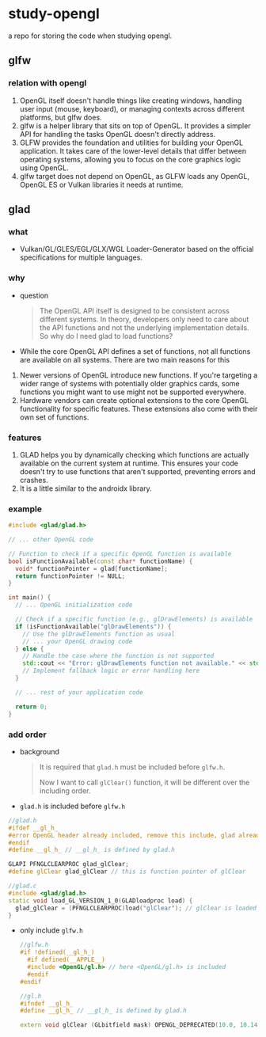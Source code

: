 # study-opengl
a repo for storing the code when studying opengl.

## glfw

### relation with opengl

1. OpenGL itself doesn't handle things like creating windows, handling user input (mouse, keyboard), or managing contexts across different platforms, but glfw does.
2. glfw is a helper library that sits on top of OpenGL. It provides a simpler API for handling the tasks OpenGL doesn't directly address.
3. GLFW provides the foundation and utilities for building your OpenGL application. It takes care of the lower-level details that differ between operating systems, allowing you to focus on the core graphics logic using OpenGL.
4. glfw target does not depend on OpenGL, as GLFW loads any OpenGL, OpenGL ES or Vulkan libraries it needs at runtime.

## glad

### what

* Vulkan/GL/GLES/EGL/GLX/WGL Loader-Generator based on the official specifications for multiple languages.

### why

* question

  > The OpenGL API itself is designed to be consistent across different systems. In theory, developers only need to care about the API functions and not the underlying implementation details. So why do I need glad to load functions?

*  While the core OpenGL API defines a set of functions, not all functions are available on all systems. There are two main reasons for this

  1. Newer versions of OpenGL introduce new functions. If you're targeting a wider range of systems with potentially older graphics cards, some functions you might want to use might not be supported everywhere.
  2. Hardware vendors can create optional extensions to the core OpenGL functionality for specific features. These extensions also come with their own set of functions.

### features

1. GLAD helps you by dynamically checking which functions are actually available on the current system at runtime. This ensures your code doesn't try to use functions that aren't supported, preventing errors and crashes.
2. It is a little similar to the androidx library.

### example

```c++
#include <glad/glad.h>

// ... other OpenGL code

// Function to check if a specific OpenGL function is available
bool isFunctionAvailable(const char* functionName) {
  void* functionPointer = glad[functionName];
  return functionPointer != NULL;
}

int main() {
  // ... OpenGL initialization code

  // Check if a specific function (e.g., glDrawElements) is available
  if (isFunctionAvailable("glDrawElements")) {
    // Use the glDrawElements function as usual
    // ... your OpenGL drawing code
  } else {
    // Handle the case where the function is not supported
    std::cout << "Error: glDrawElements function not available." << std::endl;
    // Implement fallback logic or error handling here
  }

  // ... rest of your application code

  return 0;
}
```

### add order

* background

  > It is required that `glad.h` must be included before `glfw.h`.
  >
  > Now I want to call `glClear()` function, it will be different over the including order.

*  `glad.h` is included before `glfw.h`

  ```c++
  //glad.h
  #ifdef __gl_h_
  #error OpenGL header already included, remove this include, glad already provides it
  #endif
  #define __gl_h_ // __gl_h_ is defined by glad.h
  
  GLAPI PFNGLCLEARPROC glad_glClear;
  #define glClear glad_glClear // this is function pointer of glClear
  
  //glad.c
  #include <glad/glad.h>
  static void load_GL_VERSION_1_0(GLADloadproc load) {
    glad_glClear = (PFNGLCLEARPROC)load("glClear"); // glClear is loaded dynamicly
  }
  ```

* only include `glfw.h`

  ```c++
  //glfw.h
  #if !defined(__gl_h_)
  	#if defined(__APPLE__)
    #include <OpenGL/gl.h> // here <OpenGL/gl.h> is included
  	#endif
  #endif
  
  //gl.h
  #ifndef __gl_h_
  #define __gl_h_ // __gl_h_ is defined by glad.h
  
  extern void glClear (GLbitfield mask) OPENGL_DEPRECATED(10.0, 10.14);
  ```

  
